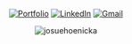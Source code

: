  <div align="center">
 
[![Portfolio](https://img.shields.io/badge/Portfolio-151515?style=for-the-badge&logo=google&logoColor=79FF97)](https://hackenicka.firebaseapp.com/)
[![LinkedIn](https://img.shields.io/badge/LinkedIn-151515?style=for-the-badge&logo=linkedin&logoColor=79FF97)](https://www.linkedin.com/in/josuehoenicka/)
[![Gmail](https://img.shields.io/badge/Contact_me-151515?style=for-the-badge&logo=gmail&logoColor=79FF97)](https://mail.google.com/mail/?view=cm&fs=1&to=josuee.vzla%40gmail.com)

<img align="center" src="https://github-readme-stats.vercel.app/api?username=josuehoenicka&show_icons=true&theme=dark&title_color=ffffff&text_color=ffffff&hide_border=true&locale=en" alt="josuehoenicka" />
 
</div>




  

  




